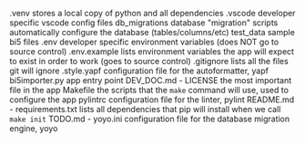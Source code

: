 .venv				stores a local copy of python and all dependencies
.vscode				developer specific vscode config files
db_migrations		database "migration" scripts automatically configure the database (tables/columns/etc)
test_data			sample bi5 files
.env				developer specific environment variables (does NOT go to source control)
.env.example		lists environment variables the app will expect to exist in order to work (goes to source control)
.gitignore			lists all the files git will ignore
.style.yapf			configuration file for the autoformatter, yapf
bi5importer.py		app entry point
DEV_DOC.md			-
LICENSE				the most important file in the app
Makefile			the scripts that the `make` command will use, used to configure the app
pylintrc			configuration file for the linter, pylint
README.md			-
requirements.txt	lists all dependencies that pip will install when we call `make init`
TODO.md				-
yoyo.ini			configuration file for the database migration engine, yoyo
